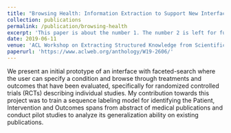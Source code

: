 ```yaml
---
title: "Browsing Health: Information Extraction to Support New Interfaces for Accessing Medical Evidence"
collection: publications
permalink: /publication/browsing-health
excerpt: 'This paper is about the number 1. The number 2 is left for future work.'
date: 2019-06-11
venue: 'ACL Workshop on Extracting Structured Knowledge from Scientific Publications'
paperurl: 'https://www.aclweb.org/anthology/W19-2606/'
---
```

We present an initial prototype of an interface with faceted-search where the user can specify a condition and browse through treatments and outcomes that have been evaluated, specifically for randomized controlled trials (RCTs) describing individual studies. My contribution towards this project was to train a sequence labeling model for identifying the Patient, Intervention and Outcomes spans from abstract of medical publications and conduct pilot studies to analyze its generalization ability on existing publications. 